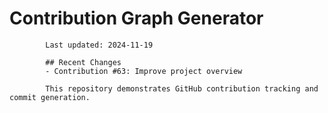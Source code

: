 # Contribution Graph Generator
            
            Last updated: 2024-11-19
            
            ## Recent Changes
            - Contribution #63: Improve project overview
            
            This repository demonstrates GitHub contribution tracking and commit generation.
        